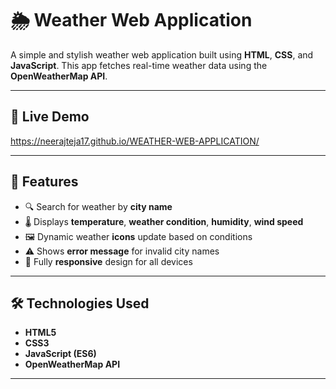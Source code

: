 # 🌦️ Weather Web Application

A simple and stylish weather web application built using **HTML**, **CSS**, and **JavaScript**. This app fetches real-time weather data using the **OpenWeatherMap API**.

---

## 🚀 Live Demo
https://neerajteja17.github.io/WEATHER-WEB-APPLICATION/

---

## 📌 Features

- 🔍 Search for weather by **city name**
- 🌡️ Displays **temperature**, **weather condition**, **humidity**, **wind speed**
- 🖼️ Dynamic weather **icons** update based on conditions
- ⚠️ Shows **error message** for invalid city names
- 📱 Fully **responsive** design for all devices

---

## 🛠 Technologies Used

- **HTML5**
- **CSS3**
- **JavaScript (ES6)**
- **OpenWeatherMap API**

---
